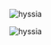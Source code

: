 <p align="center"><p><img align="center" src="https://github-readme-streak-stats.herokuapp.com/?user=hyssia&" alt="hyssia" /></p>

<p><img align="left" src="https://github-readme-stats.vercel.app/api/top-langs?username=hyssia&show_icons=true&locale=en&layout=compact" alt="hyssia" /></p>
</p>
